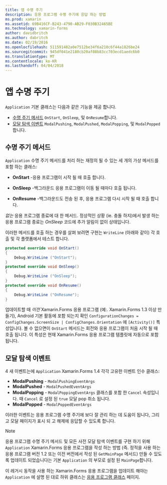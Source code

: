 ```yaml
---
title: 앱 수명 주기
description: 응용 프로그램 수명 주기에 응답 하는 방법
ms.prod: xamarin
ms.assetid: 69B416CF-B243-4790-AB29-F030B32465BE
ms.technology: xamarin-forms
author: davidbritch
ms.author: dabritch
ms.date: 02/19/2016
ms.openlocfilehash: 511591482a0e7512be34f6a210c6f44a1826be24
ms.sourcegitcommit: 945df041e2180cb20af08b83cc703ecd1aedc6b0
ms.translationtype: MT
ms.contentlocale: ko-KR
ms.lasthandoff: 04/04/2018
---
```

# <a name="app-lifecycle"></a>앱 수명 주기

`Application` 기본 클래스는 다음과 같은 기능을 제공 합니다.

* [수명 주기 메서드](#Lifecycle_Methods) `OnStart`, `OnSleep`, 및 `OnResume`합니다.
* [모달 탐색 이벤트](#modal) `ModalPushing`, `ModalPushed`, `ModalPopping`, 및 `ModalPopped`합니다.

<a name="Lifecycle_Methods" />

## <a name="lifecycle-methods"></a>수명 주기 메서드

`Application` 수명 주기 메서드를 처리 하는 재정의 될 수 있는 세 개의 가상 메서드를 포함 하는 클래스:

* **OnStart** -응용 프로그램이 시작 될 때 호출 합니다.

* **OnSleep** -백그라운드 응용 프로그램이 이동 될 때마다 호출 됩니다.

* **OnResume** -백그라운드도 전송 된 후, 응용 프로그램 다시 시작 될 때 호출 합니다.

*없는* 응용 프로그램 종료에 대 한 메서드.
정상적인 상황 (ie. 충돌 하지)에서 발생 하는 응용 프로그램 종료는 *OnSleep* 코드에 추가 알림이 없이 상태입니다.

이러한 메서드를 호출 하는 경우를 살펴 보려면 구현는 `WriteLine` (아래와 같이) 각 호출 및 각 플랫폼에서 테스트 합니다.

```csharp
protected override void OnStart()
{
    Debug.WriteLine ("OnStart");
}
protected override void OnSleep()
{
    Debug.WriteLine ("OnSleep");
}
protected override void OnResume()
{
    Debug.WriteLine ("OnResume");
}
```

업데이트할 때 *이전* Xamarin.Forms 응용 프로그램 (예:. Xamarin.Forms 1.3 이상 만들기), Android 기본 활동에 포함 되는지 확인 `ConfigurationChanges = ConfigChanges.ScreenSize | ConfigChanges.Orientation` 에 `[Activity()]` 특성입니다. 볼 수 없으면이 `OnStart` 메서드는 회전와 응용 프로그램이 처음 시작 될 때 호출 됩니다. 이 특성은 현재 Xamarin.Forms 응용 프로그램 템플릿에 자동으로 포함 됩니다.

<a name="modal" />

## <a name="modal-navigation-events"></a>모달 탐색 이벤트

4 새 이벤트는에 `Application` Xamarin.Forms 1.4 각각 고유한 이벤트 인수 클래스:

* **ModalPushing** - `ModalPushingEventArgs`
* **ModalPushed** - `ModalPushedEventArgs`
* **ModalPopping** - `ModalPoppingEventArgs` 클래스를 포함 한 `Cancel` 속성입니다. 때 `Cancel` 로 설정 된 `true` 모달 pop 취소 됩니다.
* **ModalPopped** - `ModalPoppedEventArgs`

이러한 이벤트는 응용 프로그램 수명 주기에 보다 잘 관리 하는 데 도움이 됩니다, 그리고 모달 페이지가 표시 되 고 해제에 응답할 수 있도록 합니다.

> [!NOTE]
> 응용 프로그램 수명 주기 메서드 및 모든 사전 모달 탐색 이벤트를 구현 하기 위해`Application` Xamarin.Forms 응용 프로그램을 작성 하는 방법 (즉. 정적을 사용 하는 응용 프로그램 버전 1.2 또는 이전 버전에서 작성 된 `GetMainPage` 메서드) 만들 수 있도록 업데이트 되었습니다는 기본 `Application` 의 부모로 설정 된 `MainPage`합니다.
>
> 이 레거시 동작을 사용 하는 Xamarin.Forms 응용 프로그램을 업데이트 해야는 `Application` 에 설명 된 대로 하위 클래스는 [응용 프로그램 클래스](~/xamarin-forms/app-fundamentals/application-class.md) 페이지.
